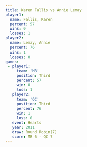 ```yaml
---
title: Karen Fallis vs Annie Lemay
player1:             
  name: Fallis, Karen
  percent: 57        
  wins: 0            
  losses: 1          
player2:             
  name: Lemay, Annie 
  percent: 76        
  wins: 1            
  losses: 0          
games:
 - player1:         
     team: 'MB'     
     position: Third
     percent: 57    
     win: 0         
     loss: 1        
   player2:         
     team: 'QC'     
     position: Third
     percent: 76    
     win: 1         
     loss: 0        
   event: Hearts       
   year: 2011          
   draw: Round Robin(7)
   score: MB 6 - QC 7  
---
```

